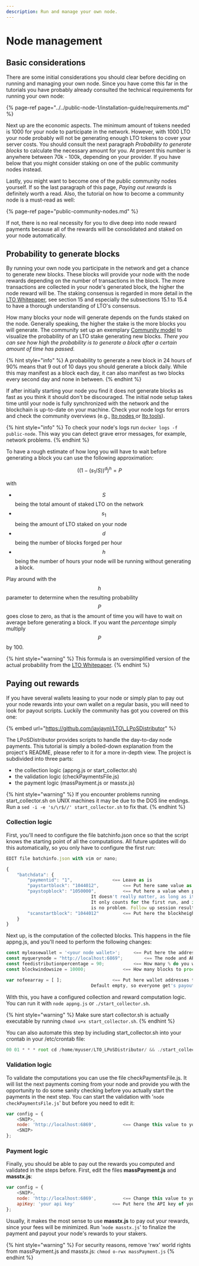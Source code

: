 ```yaml
---
description: Run and manage your own node.
---
```


# Node management

## Basic considerations

There are some initial considerations you should clear before deciding on running and managing your own node. Since you have come this far in the tutorials you have probably already consulted the technical requirements for running your own node:

{% page-ref page="../../public-node-1/installation-guide/requirements.md" %}

Next up are the economic aspects. The minimum amount of tokens needed is 1000 for your node to participate in the network. However, with 1000 LTO your node probably will not be generating enough LTO tokens to cover your server costs. You should consult the next paragraph _Probability to generate blocks_ to calculate the necessary amount for you. At present this number is anywhere between 70k - 100k, depending on your provider. If you have below that you might consider staking on one of the public community nodes instead.

Lastly, you might want to become one of the public community nodes yourself. If so the last paragraph of this page, _Paying out rewards_ is definitely worth a read. Also, the tutorial on how to become a community node is a must-read as well:

{% page-ref page="public-community-nodes.md" %}

If not, there is no real necessity for you to dive deep into node reward payments because all of the rewards will be consolidated and staked on your node automatically.

## Probability to generate blocks

By running your own node you participate in the network and get a chance to generate new blocks. These blocks will provide your node with the node rewards depending on the number of transactions in the block. The more transactions are collected in your node's generated block, the higher the node reward will be. The staking consensus is regarded in more detail in the [LTO Whitepaper](%20https://ltonetwork.com/documents/LTO%20Network%20-%20Technical%20Paper.pdf), see section 15 and especially the subsections 15.1 to 15.4 to have a thorough understanding of LTO's consensus.

How many blocks your node will generate depends on the funds staked on the node. Generally speaking, the higher the stake is the more blocks you will generate. The community set up an exemplary [Community model](https://docs.google.com/spreadsheets/u/0/d/1KcqI0Uay0ogJL8TILqKjESjiz0bwMrYeMz8k5TCUbHA/htmlview) to visualize the probability of an LTO stake generating new blocks. _There you can see how high the probability is to generate a block after a certain amount of time has passed._

{% hint style="info" %}
A probability to generate a new block in 24 hours of 90% means that 9 out of 10 days you should generate a block daily. While this may manifest as a block each day, it can also manifest as two blocks every second day and none in between.
{% endhint %}

If after initially starting your node you find it does not generate blocks as fast as you think it should don't be discouraged. The initial node setup takes time until your node is fully synchronized with the network and the blockchain is up-to-date on your machine. Check your node logs for errors and check the community overviews \(e.g., [lto nodes ](https://www.ltonod.es/)or [lto tools](https://lto.tools/nodes/)\). 

{% hint style="info" %}
To check your node's logs run `docker logs -f public-node`. This way you can detect grave error messages, for example, network problems.
{% endhint %}

To have a rough estimate of how long you will have to wait before generating a block you can use the following approximation:

$$
((1 - (s_1 / S ))^d)^h = P
$$

with

* $$S$$ being the total amount of staked LTO on the network
* $$s_1$$being the amount of LTO staked on your node
* $$d$$ being the number of blocks forged per hour
* $$h$$ being the number of hours your node will be running without generating a block.

Play around with the $$h$$ parameter to determine when the resulting probability $$P$$ goes close to zero, as that is the amount of time you will have to wait on average before generating a block. If you want the _percentage_ simply multiply $$P$$ by 100.

{% hint style="warning" %}
This formula is an oversimplified version of the actual probability from the [LTO Whitepaper](%20https://ltonetwork.com/documents/LTO%20Network%20-%20Technical%20Paper.pdf). 
{% endhint %}

## Paying out rewards

If you have several wallets leasing to your node or simply plan to pay out your node rewards into your own wallet on a regular basis, you will need to look for payout scripts. Luckily the community has got you covered on this one:

{% embed url="https://github.com/jayjaynl/LTO\_LPoSDistributor" %}

The LPoSDistributor provides scripts to handle the day-to-day node payments. This tutorial is simply a boiled-down explanation from the project's README, please refer to it for a more in-depth view. The project is subdivided into three parts:

* the collection logic \(appng.js or start\_collector.sh\)
* the validation logic \(checkPaymentsFile.js\)
* the payment logic \(massPayment.js or masstx.js\)

{% hint style="warning" %}
If you encounter problems running start\_collector.sh on UNIX machines it may be due to the DOS line endings. Run a `sed -i -e 's/\r$//' start_collector.sh` to fix that.
{% endhint %}

### Collection logic

First, you'll need to configure the file batchinfo.json once so that the script knows the starting point of all the computations. All future updates will do this automatically, so you only have to configure the first run:

```javascript
EDIT file batchinfo.json with vim or nano;

{
    "batchdata": {
        "paymentid": "1",				<== Leave as is
        "paystartblock": "1044012",			<== Put here same value as 'scanstartblock'. It's when payouts should start
        "paystopblock": "1050000",			<== Put here a value when payouts should stop (i.e. paystartblock+5000)
							    It doesn't really matter, as long as it is higher than paystartblock.
							    It only counts for the first run, and if no blocks were forged yet, that
							    is no problem. Follow up session results are just queued up in line :-))
        "scanstartblock": "1044012"			<== Put here the blockheight of the first ACTIVE lease
    }
}
```

Next up, is the computation of the collected blocks. This happens in the file appng.js, and you'll need to perform the following changes:

```javascript
const myleasewallet = '<your node wallet>';		<== Put here the address of the wallet that your node uses
const myquerynode = "http://localhost:6869";		<== The node and API port that you use (defaults to localhost)
const feedistributionpercentage = 90;			<== How many % do you want to share with your leasers (defaults to 90%)
const blockwindowsize = 10000;				<== How many blocks to process for every subsequent paymentcycle.

var nofeearray = [ ];					<== Put here wallet addresses that you want to exclude from payments,
							    Default empty, so everyone get's payouts
```

With this, you have a configured collection and reward computation logic. You can run it with `node appng.js` or `./start_collector.sh`.

{% hint style="warning" %}
Make sure start collector.sh is actually executable by running `chmod u+x start_collector.sh`. 
{% endhint %}

You can also automate this step by including start\_collector.sh into your crontab in your /etc/crontab file:

```javascript
00 01 * * * root cd /home/myuser/LTO_LPoSDistributor/ && ./start_collector.sh
```

### Validation logic

To validate the computations you can use the file checkPaymentsFile.js. It will list the next payments coming from your node and provide you with the opportunity to do some sanity checking before you actually start the payments in the next step. You can start the validation with '`node checkPaymentsFile.js`' but before you need to edit it:

```javascript
var config = {
    <SNIP>,
    node: 'http://localhost:6869',			<== Change this value to your blockchain node/API port (defaults to localhost)
    <SNIP>
};
```

### Payment logic

Finally, you should be able to pay out the rewards you computed and validated in the steps before. First, edit the files **massPayment.js** and **masstx.js**:

```javascript
var config = {
    <SNIP>,
    node: 'http://localhost:6869',			<== Change this value to your blockchain node/API port (defaults to localhost)
    apiKey: 'your api key'				<== Put here the API key of your lto node
};
```

Usually, it makes the most sense to use **masstx.js** to pay out your rewards, since your fees will be minimized. Run '`node masstx.js`' to finalize the payment and payout your node's rewards to your stakers.

{% hint style="warning" %}
For security reasons, remove 'rwx' world rights from massPayment.js and masstx.js: `chmod o-rwx massPayment.js`
{% endhint %}

